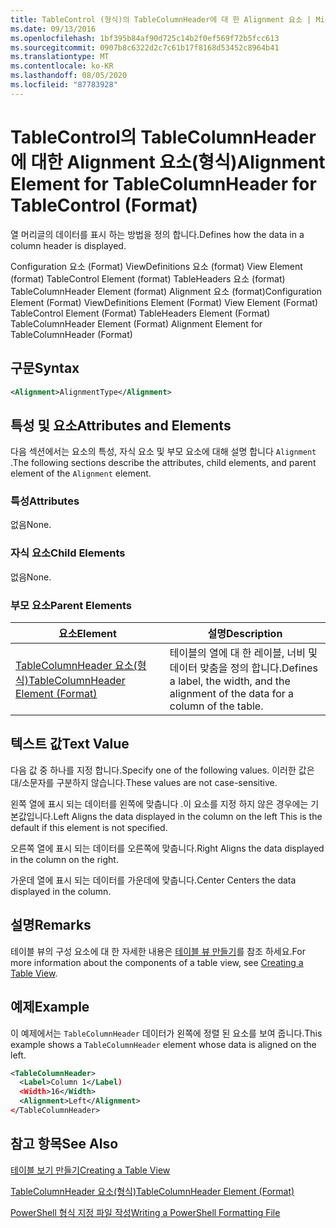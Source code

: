 ```yaml
---
title: TableControl (형식)의 TableColumnHeader에 대 한 Alignment 요소 | Microsoft Docs
ms.date: 09/13/2016
ms.openlocfilehash: 1bf395b84af90d725c14b2f0ef569f72b5fcc613
ms.sourcegitcommit: 0907b8c6322d2c7c61b17f8168d53452c8964b41
ms.translationtype: MT
ms.contentlocale: ko-KR
ms.lasthandoff: 08/05/2020
ms.locfileid: "87783928"
---
```

# <a name="alignment-element-for-tablecolumnheader-for-tablecontrol-format"></a><span data-ttu-id="80da2-102">TableControl의 TableColumnHeader에 대한 Alignment 요소(형식)</span><span class="sxs-lookup"><span data-stu-id="80da2-102">Alignment Element for TableColumnHeader for TableControl (Format)</span></span>

<span data-ttu-id="80da2-103">열 머리글의 데이터를 표시 하는 방법을 정의 합니다.</span><span class="sxs-lookup"><span data-stu-id="80da2-103">Defines how the data in a column header is displayed.</span></span>

<span data-ttu-id="80da2-104">Configuration 요소 (Format) ViewDefinitions 요소 (format) View Element (format) TableControl Element (format) TableHeaders 요소 (format) TableColumnHeader Element (format) Alignment 요소 (format)</span><span class="sxs-lookup"><span data-stu-id="80da2-104">Configuration Element (Format) ViewDefinitions Element (Format) View Element (Format) TableControl Element (Format) TableHeaders Element (Format) TableColumnHeader Element (Format) Alignment Element for TableColumnHeader (Format)</span></span>

## <a name="syntax"></a><span data-ttu-id="80da2-105">구문</span><span class="sxs-lookup"><span data-stu-id="80da2-105">Syntax</span></span>

```xml
<Alignment>AlignmentType</Alignment>
```

## <a name="attributes-and-elements"></a><span data-ttu-id="80da2-106">특성 및 요소</span><span class="sxs-lookup"><span data-stu-id="80da2-106">Attributes and Elements</span></span>

<span data-ttu-id="80da2-107">다음 섹션에서는 요소의 특성, 자식 요소 및 부모 요소에 대해 설명 합니다 `Alignment` .</span><span class="sxs-lookup"><span data-stu-id="80da2-107">The following sections describe the attributes, child elements, and parent element of the `Alignment` element.</span></span>

### <a name="attributes"></a><span data-ttu-id="80da2-108">특성</span><span class="sxs-lookup"><span data-stu-id="80da2-108">Attributes</span></span>

<span data-ttu-id="80da2-109">없음</span><span class="sxs-lookup"><span data-stu-id="80da2-109">None.</span></span>

### <a name="child-elements"></a><span data-ttu-id="80da2-110">자식 요소</span><span class="sxs-lookup"><span data-stu-id="80da2-110">Child Elements</span></span>

<span data-ttu-id="80da2-111">없음</span><span class="sxs-lookup"><span data-stu-id="80da2-111">None.</span></span>

### <a name="parent-elements"></a><span data-ttu-id="80da2-112">부모 요소</span><span class="sxs-lookup"><span data-stu-id="80da2-112">Parent Elements</span></span>

|<span data-ttu-id="80da2-113">요소</span><span class="sxs-lookup"><span data-stu-id="80da2-113">Element</span></span>|<span data-ttu-id="80da2-114">설명</span><span class="sxs-lookup"><span data-stu-id="80da2-114">Description</span></span>|
|-------------|-----------------|
|[<span data-ttu-id="80da2-115">TableColumnHeader 요소(형식)</span><span class="sxs-lookup"><span data-stu-id="80da2-115">TableColumnHeader Element (Format)</span></span>](./tablecolumnheader-element-format.md)|<span data-ttu-id="80da2-116">테이블의 열에 대 한 레이블, 너비 및 데이터 맞춤을 정의 합니다.</span><span class="sxs-lookup"><span data-stu-id="80da2-116">Defines a label, the width, and the alignment of the data for a column of the table.</span></span>|

## <a name="text-value"></a><span data-ttu-id="80da2-117">텍스트 값</span><span class="sxs-lookup"><span data-stu-id="80da2-117">Text Value</span></span>

<span data-ttu-id="80da2-118">다음 값 중 하나를 지정 합니다.</span><span class="sxs-lookup"><span data-stu-id="80da2-118">Specify one of the following values.</span></span> <span data-ttu-id="80da2-119">이러한 값은 대/소문자를 구분하지 않습니다.</span><span class="sxs-lookup"><span data-stu-id="80da2-119">These values are not case-sensitive.</span></span>

<span data-ttu-id="80da2-120">왼쪽 열에 표시 되는 데이터를 왼쪽에 맞춥니다 .이 요소를 지정 하지 않은 경우에는 기본값입니다.</span><span class="sxs-lookup"><span data-stu-id="80da2-120">Left Aligns the data displayed in the column on the left This is the default if this element is not specified.</span></span>

<span data-ttu-id="80da2-121">오른쪽 열에 표시 되는 데이터를 오른쪽에 맞춥니다.</span><span class="sxs-lookup"><span data-stu-id="80da2-121">Right Aligns the data displayed in the column on the right.</span></span>

<span data-ttu-id="80da2-122">가운데 열에 표시 되는 데이터를 가운데에 맞춥니다.</span><span class="sxs-lookup"><span data-stu-id="80da2-122">Center Centers the data displayed in the column.</span></span>

## <a name="remarks"></a><span data-ttu-id="80da2-123">설명</span><span class="sxs-lookup"><span data-stu-id="80da2-123">Remarks</span></span>

<span data-ttu-id="80da2-124">테이블 뷰의 구성 요소에 대 한 자세한 내용은 [테이블 뷰 만들기](./creating-a-table-view.md)를 참조 하세요.</span><span class="sxs-lookup"><span data-stu-id="80da2-124">For more information about the components of a table view, see [Creating a Table View](./creating-a-table-view.md).</span></span>

## <a name="example"></a><span data-ttu-id="80da2-125">예제</span><span class="sxs-lookup"><span data-stu-id="80da2-125">Example</span></span>

<span data-ttu-id="80da2-126">이 예제에서는 `TableColumnHeader` 데이터가 왼쪽에 정렬 된 요소를 보여 줍니다.</span><span class="sxs-lookup"><span data-stu-id="80da2-126">This example shows a `TableColumnHeader` element whose data is aligned on the left.</span></span>

```xml
<TableColumnHeader>
  <Label>Column 1</Label)
  <Width>16</Width>
  <Alignment>Left</Alignment>
</TableColumnHeader>
```

## <a name="see-also"></a><span data-ttu-id="80da2-127">참고 항목</span><span class="sxs-lookup"><span data-stu-id="80da2-127">See Also</span></span>

[<span data-ttu-id="80da2-128">테이블 보기 만들기</span><span class="sxs-lookup"><span data-stu-id="80da2-128">Creating a Table View</span></span>](./creating-a-table-view.md)

[<span data-ttu-id="80da2-129">TableColumnHeader 요소(형식)</span><span class="sxs-lookup"><span data-stu-id="80da2-129">TableColumnHeader Element (Format)</span></span>](./tablecolumnheader-element-format.md)

[<span data-ttu-id="80da2-130">PowerShell 형식 지정 파일 작성</span><span class="sxs-lookup"><span data-stu-id="80da2-130">Writing a PowerShell Formatting File</span></span>](./writing-a-powershell-formatting-file.md)
